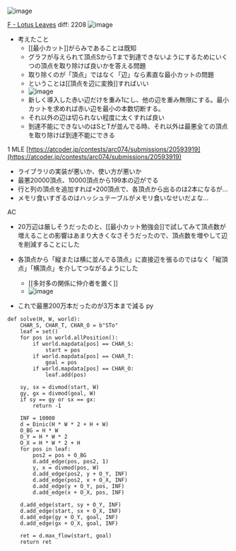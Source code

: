 
![image](https://gyazo.com/4d90135f13838ae486c33a1424fb914d/thumb/1000)

[F - Lotus Leaves](https://atcoder.jp/contests/arc074/tasks/arc074_d) diff: 2208
![image](https://gyazo.com/a72c294639d6c322d4bc4d623b87f6a0/thumb/1000)
- 考えたこと
    - [[最小カット]]がらみであることは既知
    - グラフが与えられて頂点SからTまで到達できないようにするためにいくつの頂点を取り除けば良いかを答える問題
    - 取り除くのが「頂点」ではなく「辺」なら素直な最小カットの問題
    - ということは[[頂点を辺に変換]]すればいい
    - ![image](https://gyazo.com/9fff8fc0b6b978f7275bebef8db70e1c/thumb/1000)
    - 新しく導入した赤い辺だけを重み1にし、他の辺を重み無限にする。最小カットを求めれば赤い辺を最小の本数切断する。
    - それ以外の辺は切られない程度に太くすれば良い
    - 到達不能にできないのはSとTが並んでる時、それ以外は最悪全ての頂点を取り除けば到達不能にできる

1 MLE
[https://atcoder.jp/contests/arc074/submissions/20593919](https://atcoder.jp/contests/arc074/submissions/20593919)
- ライブラリの実装が悪いか、使い方が悪いか
- 最悪20000頂点、10000頂点から199本の辺がでる
- 行と列の頂点を追加すれば+200頂点で、各頂点から出るのは2本になるが…
- メモリ食いすぎるのはハッシュテーブルがメモリ食いなせいだよな…

AC
- 20万辺は厳しそうだったのと、[[最小カット勉強会]]で試してみて頂点数が増えることの影響はあまり大きくなさそうだったので、頂点数を増やして辺を削減することにした
- 各頂点から「縦または横に並んでる頂点」に直接辺を張るのではなく「縦頂点」「横頂点」を介してつながるようにした
    - [[多対多の関係に仲介者を置く]]
    - ![image](https://gyazo.com/418e454dc8ceb664691dcafdb6fc94a4/thumb/1000)

- これで最悪200万本だったのが3万本まで減る
py

```
def solve(H, W, world):
    CHAR_S, CHAR_T, CHAR_O = b"STo"
    leaf = set()
    for pos in world.allPosition():
        if world.mapdata[pos] == CHAR_S:
            start = pos
        if world.mapdata[pos] == CHAR_T:
            goal = pos
        if world.mapdata[pos] == CHAR_O:
            leaf.add(pos)

    sy, sx = divmod(start, W)
    gy, gx = divmod(goal, W)
    if sy == gy or sx == gx:
        return -1

    INF = 10000
    d = Dinic(H * W * 2 + H + W)
    O_BG = H * W
    O_Y = H * W * 2
    O_X = H * W * 2 + H
    for pos in leaf:
        pos2 = pos + O_BG
        d.add_edge(pos, pos2, 1)
        y, x = divmod(pos, W)
        d.add_edge(pos2, y + O_Y, INF)
        d.add_edge(pos2, x + O_X, INF)
        d.add_edge(y + O_Y, pos, INF)
        d.add_edge(x + O_X, pos, INF)

    d.add_edge(start, sy + O_Y, INF)
    d.add_edge(start, sx + O_X, INF)
    d.add_edge(gy + O_Y, goal, INF)
    d.add_edge(gx + O_X, goal, INF)

    ret = d.max_flow(start, goal)
    return ret
```



